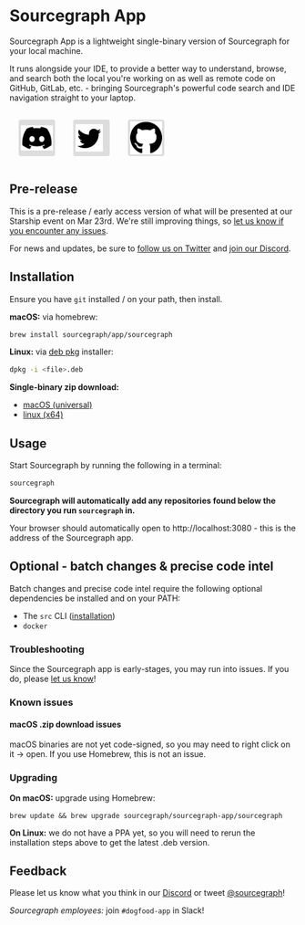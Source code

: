 <style>
.socials {
  display: flex;
  flex-direction: row;
}
.socials a {
  padding: 0.25rem;
  margin: 1rem;
  background: #dddddd;
  border-radius: 0.25rem;
  width: 3.5rem;
  height: 3.5rem;
  display: flex;
  align-items: center;
}
.socials a:hover {
  filter: brightness(0.75);
}
</style>

# Sourcegraph App

Sourcegraph App is a lightweight single-binary version of Sourcegraph for your local machine.

It runs alongside your IDE, to provide a better way to understand, browse, and search both the local you're working on as well as remote code on GitHub, GitLab, etc. - bringing Sourcegraph's powerful code search and IDE navigation straight to your laptop.

<div class="socials">
  <a href="https://discord.com/invite/s2qDtYGnAE"><img alt="Discord" src="discord.svg"></img></a>
  <a href="https://twitter.com/sourcegraph"><img alt="Twitter" src="twitter.svg"></img></a>
  <a href="https://github.com/sourcegraph/app"><img alt="GitHub" src="github.svg"></img></a>
</div>

## Pre-release

This is a pre-release / early access version of what will be presented at our Starship event on Mar 23rd. We're still improving things, so [let us know if you encounter any issues](https://github.com/sourcegraph/app/issues/new).

For news and updates, be sure to [follow us on Twitter](https://twitter.com/sourcegraph) and [join our Discord](https://discord.com/invite/s2qDtYGnAE).

## Installation

Ensure you have `git` installed / on your path, then install.

**macOS:** via homebrew:

```sh
brew install sourcegraph/app/sourcegraph
```

**Linux:** via [deb pkg](https://storage.googleapis.com/sourcegraph-app-releases/2023.03.23+204874.db2922/sourcegraph_2023.03.23+204874.db2922_linux_amd64.deb) installer:

```sh
dpkg -i <file>.deb
```

**Single-binary zip download:**

* [macOS (universal)](https://storage.googleapis.com/sourcegraph-app-releases/2023.03.23+204874.db2922/sourcegraph_2023.03.23+204874.db2922_darwin_all.zip)
* [linux (x64)](https://storage.googleapis.com/sourcegraph-app-releases/2023.03.23+204874.db2922/sourcegraph_2023.03.23+204874.db2922_linux_amd64.zip)

## Usage

Start Sourcegraph by running the following in a terminal:

```sh
sourcegraph
```

**Sourcegraph will automatically add any repositories found below the directory you run `sourcegraph` in.**

Your browser should automatically open to http://localhost:3080 - this is the address of the Sourcegraph app.

## Optional - batch changes & precise code intel

Batch changes and precise code intel require the following optional dependencies be installed and on your PATH:

* The `src` CLI ([installation](https://github.com/sourcegraph/src-cli))
* `docker`

### Troubleshooting

Since the Sourcegraph app is early-stages, you may run into issues. If you do, please [let us know](https://github.com/sourcegraph/app/issues/new)!

### Known issues

#### macOS .zip download issues

macOS binaries are not yet code-signed, so you may need to right click on it -> open. If you use Homebrew, this is not an issue.

### Upgrading

**On macOS:** upgrade using Homebrew:

```
brew update && brew upgrade sourcegraph/sourcegraph-app/sourcegraph
```

**On Linux:** we do not have a PPA yet, so you will need to rerun the installation steps above to get the latest .deb version.

## Feedback

Please let us know what you think in our [Discord](https://discord.com/invite/s2qDtYGnAE) or tweet [@sourcegraph](https://twitter.com/sourcegraph)!

_Sourcegraph employees:_ join `#dogfood-app` in Slack!

